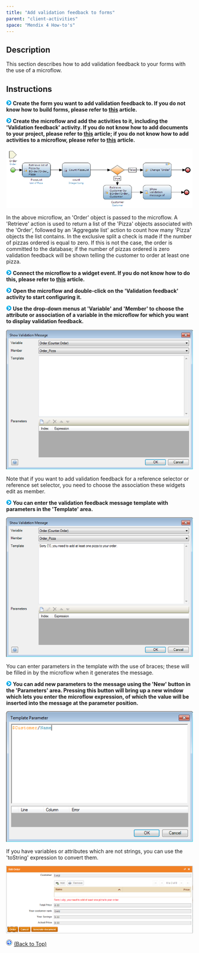 ```yaml
---
title: "Add validation feedback to forms"
parent: "client-activities"
space: "Mendix 4 How-to's"
---
```

## Description

This section describes how to add validation feedback to your forms with the use of a microflow.

## Instructions

![](attachments/819203/917932.png) **Create the form you want to add validation feedback to. If you do not know how to build forms, please refer to [this](create-and-build-a-form) article.**

![](attachments/819203/917932.png) **Create the microflow and add the activities to it, including the 'Validation feedback' activity. If you do not know how to add documents to your project, please refer to [this](add-documents-to-a-module) article; if you do not know how to add activities to a microflow, please refer to [this](add-an-activity-to-a-microflow) article.**

![](attachments/2621598/2752896.png)

In the above microflow, an 'Order' object is passed to the microflow. A 'Retrieve' action is used to return a list of the 'Pizza' objects associated with the 'Order', followed by an 'Aggregate list' action to count how many 'Pizza' objects the list contains. In the exclusive split a check is made if the number of pizzas ordered is equal to zero. If this is not the case, the order is committed to the database; if the number of pizzas ordered is zero validation feedback will be shown telling the customer to order at least one pizza.

![](attachments/819203/917932.png) **Connect the microflow to a widget event. If you do not know how to do this, please refer to [this](connect-a-microflow-to-a-widget-event) article.**

![](attachments/819203/917932.png) **Open the microflow and double-click on the 'Validation feedback' activity to start configuring it.**

![](attachments/819203/917932.png) **Use the drop-down menus at 'Variable' and 'Member' to choose the attribute or association of a variable in the microflow for which you want to display validation feedback.**

![](attachments/2621598/2752897.png)

Note that if you want to add validation feedback for a reference selector or reference set selector, you need to choose the association these widgets edit as member.

![](attachments/819203/917932.png) **You can enter the validation feedback message template with parameters in the 'Template' area.**

![](attachments/2621598/2752898.png)

You can enter parameters in the template with the use of braces; these will be filled in by the microflow when it generates the message.

![](attachments/819203/917932.png) **You can add new parameters to the message using the 'New' button in the 'Parameters' area. Pressing this button will bring up a new window which lets you enter the microflow expression, of which the value will be inserted into the message at the parameter position.**

![](attachments/2621598/2752895.png)

If you have variables or attributes which are not strings, you can use the 'toString' expression to convert them.

![](attachments/2621598/2752909.png)

[![](attachments/819203/917564.png)](add-validation-feedback-to-forms) [(Back to Top)](add-validation-feedback-to-forms)

